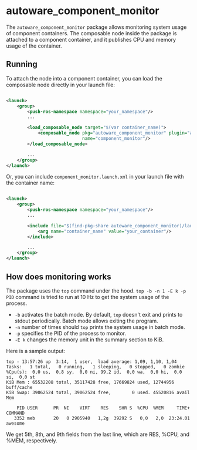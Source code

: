 # autoware_component_monitor

The `autoware_component_monitor` package allows monitoring system usage of component containers.
The composable node inside the package is attached to a component container, and it publishes CPU and memory usage of
the container.

## Running

To attach the node into a component container, you can load the composable node directly in your launch file:

```xml

<launch>
    <group>
        <push-ros-namespace namespace="your_namespace"/>
        ...

        <load_composable_node target="$(var container_name)">
            <composable_node pkg="autoware_component_monitor" plugin="autoware::component_monitor::ComponentMonitor"
                             name="component_monitor"/>
        </load_composable_node>

        ...
    </group>
</launch>
```

Or, you can include `component_monitor.launch.xml` in your launch file with the container name:

```xml

<launch>
    <group>
        <push-ros-namespace namespace="your_namespace"/>
        ...

        <include file="$(find-pkg-share autoware_component_monitor)/launch/component_monitor.launch.xml">
            <arg name="container_name" value="your_container"/>
        </include>

        ...
    </group>
</launch>
```

## How does monitoring works

The package uses the `top` command under the hood. `top -b -n 1 -E k -p PID` command is tried to run at 10 Hz to get
the system usage of the process.

- `-b` activates the batch mode. By default, `top` doesn't exit and prints to stdout periodically. Batch mode allows
  exiting the program.
- `-n` number of times should `top` prints the system usage in batch mode.
- `-p` specifies the PID of the process to monitor.
- `-E k` changes the memory unit in the summary section to KiB.

Here is a sample output:

```text
top - 13:57:26 up  3:14,  1 user,  load average: 1,09, 1,10, 1,04
Tasks:   1 total,   0 running,   1 sleeping,   0 stopped,   0 zombie
%Cpu(s):  0,0 us,  0,8 sy,  0,0 ni, 99,2 id,  0,0 wa,  0,0 hi,  0,0 si,  0,0 st
KiB Mem : 65532208 total, 35117428 free, 17669824 used, 12744956 buff/cache
KiB Swap: 39062524 total, 39062524 free,        0 used. 45520816 avail Mem

    PID USER      PR  NI    VIRT    RES    SHR S  %CPU  %MEM     TIME+ COMMAND
   3352 meb       20   0 2905940   1,2g  39292 S   0,0   2,0  23:24.01 awesome
```

We get 5th, 8th, and 9th fields from the last line, which are RES, %CPU, and %MEM, respectively.
